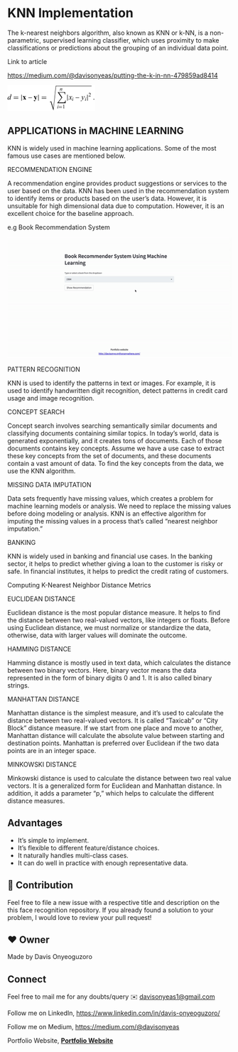 
# KNN Implementation

The k-nearest neighbors algorithm, also known as KNN or k-NN, is a non-parametric, supervised learning classifier, which uses proximity to make classifications or predictions about the grouping of an individual data point.

Link to article

https://medium.com/@davisonyeas/putting-the-k-in-nn-479859ad8414

![](Euclidean_distance.png)

## APPLICATIONS in MACHINE LEARNING

KNN is widely used in machine learning applications. Some of the most famous use cases are mentioned below.

RECOMMENDATION ENGINE

A recommendation engine provides product suggestions or services to the user based on the data. KNN has been used in the recommendation system to identify items or products based on the user’s data. However, it is unsuitable for high dimensional data due to computation. However, it is an excellent choice for the baseline approach.

e.g Book Recommendation System

![](book_recommendation_system.gif)  



PATTERN RECOGNITION

KNN is used to identify the patterns in text or images. For example, it is used to identify handwritten digit recognition, detect patterns in credit card usage and image recognition.



CONCEPT SEARCH

Concept search involves searching semantically similar documents and classifying documents containing similar topics. In today’s world, data is generated exponentially, and it creates tons of documents. Each of those documents contains key concepts. Assume we have a use case to extract these key concepts from the set of documents, and these documents contain a vast amount of data. To find the key concepts from the data, we use the KNN algorithm.



MISSING DATA IMPUTATION

Data sets frequently have missing values, which creates a problem for machine learning models or analysis. We need to replace the missing values before doing modeling or analysis. KNN is an effective algorithm for imputing the missing values in a process that’s called “nearest neighbor imputation.”



BANKING

KNN is widely used in banking and financial use cases. In the banking sector, it helps to predict whether giving a loan to the customer is risky or safe. In financial institutes, it helps to predict the credit rating of customers.


Computing K-Nearest Neighbor Distance Metrics 

EUCLIDEAN DISTANCE

Euclidean distance is the most popular distance measure. It helps to find the distance between two real-valued vectors, like integers or floats. Before using Euclidean distance, we must normalize or standardize the data, otherwise, data with larger values will dominate the outcome.


HAMMING DISTANCE

Hamming distance is mostly used in text data, which calculates the distance between two binary vectors. Here, binary vector means the data represented in the form of binary digits 0 and 1. It is also called binary strings.



MANHATTAN DISTANCE

Manhattan distance is the simplest measure, and it’s used to calculate the distance between two real-valued vectors. It is called “Taxicab” or “City Block” distance measure.
If we start from one place and move to another, Manhattan distance will calculate the absolute value between starting and destination points. Manhattan is preferred over Euclidean if the two data points are in an integer space.



MINKOWSKI DISTANCE

Minkowski distance is used to calculate the distance between two real value vectors. It is a generalized form for Euclidean and Manhattan distance. In addition, it adds a parameter “p,” which helps to calculate the different distance measures.



## Advantages

- It’s simple to implement.
- It’s flexible to different feature/distance choices.
- It naturally handles multi-class cases.
- It can do well in practice with enough representative data.


## 🤝 Contribution
Feel free to file a new issue with a respective title and description on the this face recognition repository. If you already found a solution to your problem, I would love to review your pull request!

## ❤️ Owner
Made by Davis Onyeoguzoro


## Connect

Feel free to mail me for any doubts/query ✉️ davisonyeas1@gmail.com

Follow me on LinkedIn, https://www.linkedin.com/in/davis-onyeoguzoro/

Follow me on Medium, https://medium.com/@davisonyeas

Portfolio Website, **[Portfolio Website](http://davisonye.pythonanywhere.com/)**